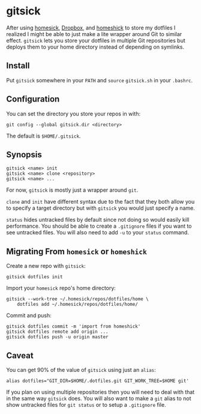 # gitsick

After using [homesick][], [Dropbox][], and [homeshick][] to store my dotfiles
I realized I might be able to just make a lite wrapper around Git to similar
effect.  `gitsick` lets you store your dotfiles in multiple Git repositories
but deploys them to your home directory instead of depending on symlinks.

[Dropbox]: https://www.dropbox.com
[homesick]: https://github.com/technicalpickles/homesick
[homeshick]: https://github.com/andsens/homeshick

## Install

Put `gitsick` somewhere in your `PATH` and `source` `gitsick.sh` in your
`.bashrc`.

## Configuration

You can set the directory you store your repos in with:

    git config --global gitsick.dir <directory>

The default is `$HOME/.gitsick`.

## Synopsis

    gitsick <name> init
    gitsick <name> clone <repository>
    gitsick <name> ...

For now, `gitsick` is mostly just a wrapper around `git`.

`clone` and `init` have different syntax due to the fact that they both allow
you to specify a target directory but with `gitsick` you would just specify
a name.

`status` hides untracked files by default since not doing so would easily kill
performance.  You should be able to create a `.gitignore` files if you want to
see untracked files.  You will also need to add `-u` to your `status` command.

## Migrating From `homesick` or `homeshick`

Create a new repo with `gitsick`:

    gitsick dotfiles init

Import your `homesick` repo's home directory:

    gitsick --work-tree ~/.homesick/repos/dotfiles/home \
        dotfiles add ~/.homesick/repos/dotfiles/home/

Commit and push:

    gitsick dotfiles commit -m 'import from homeshick'
    gitsick dotfiles remote add origin ...
    gitsick dotfiles push -u origin master

## Caveat

You can get 90% of the value of `gitsick` using just an `alias`:

    alias dotfiles="GIT_DIR=$HOME/.dotfiles.git GIT_WORK_TREE=$HOME git'

If you plan on using multiple repositories then you will need to deal with that
in the same way `gitsick` does.  You will also want to make a `git` alias to
not show untracked files for `git status` or to setup a `.gitignore` file.
